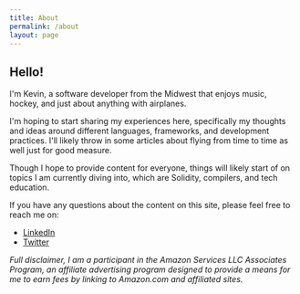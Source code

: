 ```yaml
---
title: About
permalink: /about
layout: page
---
```

## Hello!
I'm Kevin, a software developer from the Midwest that enjoys music, hockey, and just
about anything with airplanes.

I'm hoping to start sharing my experiences here, specifically my thoughts and ideas
around different languages, frameworks, and development practices. I'll likely throw
in some articles about flying from time to time as well just for good measure.

Though I hope to provide content for everyone, things will likely start of on topics
I am currently diving into, which are Solidity, compilers, and tech education.

If you have any questions about the content on this site, please feel free to reach me on:
* [LinkedIn](https://www.linkedin.com/in/kmsolorio)
* [Twitter](https://www.twitter.com/kmsolorio)


*Full disclaimer, I am a participant in the Amazon Services LLC Associates Program, an affiliate advertising program designed to provide a means for me to earn fees by linking to Amazon.com and
affiliated sites.*
